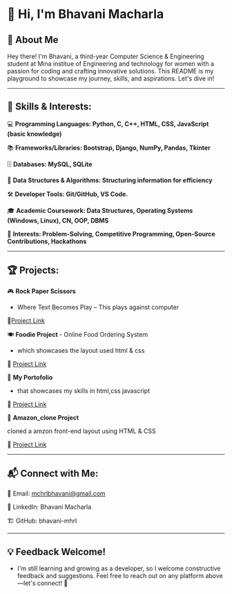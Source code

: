 # 👋 Hi, I'm Bhavani Macharla

## 📌 About Me

Hey there! I'm Bhavani, a third-year Computer Science & Engineering student at Mina institue of Engineering and technology for women with a passion for coding and crafting innovative solutions. This README is my playground to showcase my journey, skills, and aspirations. Let's dive in!

---

## 🚀 Skills & Interests:

💻 **Programming Languages: Python, C, C++, HTML, CSS, JavaScript (basic knowledge)**

📚 **Frameworks/Libraries: Bootstrap, Django, NumPy, Pandas, Tkinter**

🗄️ **Databases: MySQL, SQLite**

🧩 **Data Structures & Algorithms: Structuring information for efficiency**

🛠️ **Developer Tools: Git/GitHub, VS Code.**

🎓 **Academic Coursework: Data Structures, Operating Systems (Windows, Linux), CN, OOP, DBMS**

🎯 **Interests: Problem-Solving, Competitive Programming, Open-Source Contributions, Hackathons**

---

## 🏆 Projects:

🎮 **Rock Paper Scissors**

- Where Text Becomes Play – This plays against computer

🔗[Project Link](https://github.com/bhavani-mhrl/rockPaperScissors-project.git)


🍽️ **Foodie Project** - Online Food Ordering System

- which showcases the layout used html & css

🔗 [Project Link](https://github.com/bhavani-mhrl/foodie-project.git)

📰 **My Portofolio**

- that showcases my skills in html,css javascript
  
🔗 [Project Link](https://github.com/bhavani-mhrl/My-portofolio.git)

 🛒 **Amazon_clone Project**

cloned a amzon front-end layout using HTML & CSS

🔗 [Project Link](https://github.com/bhavani-mhrl/clone-amazon-project.git)

---

## 📬 Connect with Me:

📧 Email: mchrlbhavani@gmail.com

💼 LinkedIn: Bhavani Macharla

🏗️ GitHub: bhavani-mhrl

---

## 💡 Feedback Welcome!

- I'm still learning and growing as a developer, so I welcome constructive feedback and suggestions. Feel free to reach out on any platform above—let's connect! 🚀
